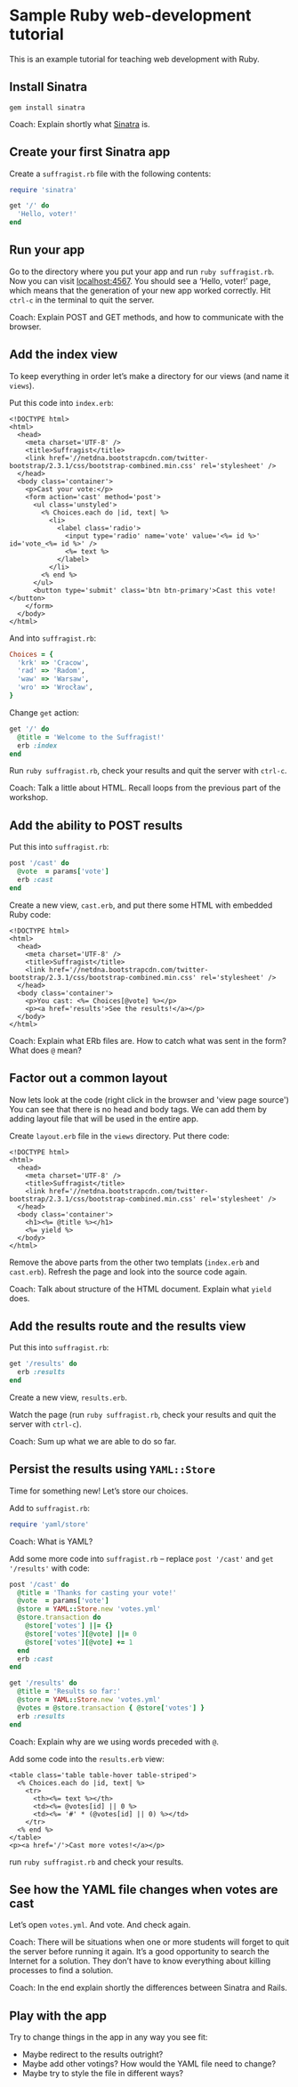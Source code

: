 # Sample Ruby web-development tutorial

This is an example tutorial for teaching web development with Ruby.



## Install Sinatra

`gem install sinatra`

Coach: Explain shortly what [Sinatra](http://www.sinatrarb.com) is.



## Create your first Sinatra app

Create a `suffragist.rb` file with the following contents:

```Ruby
require 'sinatra'

get '/' do
  'Hello, voter!'
end
```



## Run your app

Go to the directory where you put your app and run `ruby suffragist.rb`.
Now you can visit [localhost:4567](http://localhost:4567). You should
see a ‘Hello, voter!’ page, which means that the generation of your new
app worked correctly. Hit `ctrl-c` in the terminal to quit the server.

Coach: Explain POST and GET methods, and how to communicate with the browser.



## Add the index view

To keep everything in order let’s make
a directory for our views (and name it `views`).

Put this code into `index.erb`:

```ERb
<!DOCTYPE html>
<html>
  <head>
    <meta charset='UTF-8' />
    <title>Suffragist</title>
    <link href='//netdna.bootstrapcdn.com/twitter-bootstrap/2.3.1/css/bootstrap-combined.min.css' rel='stylesheet' />
  </head>
  <body class='container'>
    <p>Cast your vote:</p>
    <form action='cast' method='post'>
      <ul class='unstyled'>
        <% Choices.each do |id, text| %>
          <li>
            <label class='radio'>
              <input type='radio' name='vote' value='<%= id %>' id='vote_<%= id %>' />
              <%= text %>
            </label>
          </li>
        <% end %>
      </ul>
      <button type='submit' class='btn btn-primary'>Cast this vote!</button>
    </form>
  </body>
</html>
```
And into `suffragist.rb`:

```Ruby
Choices = {
  'krk' => 'Cracow',
  'rad' => 'Radom',
  'waw' => 'Warsaw',
  'wro' => 'Wrocław',
}
```

Change `get` action:

```Ruby
get '/' do
  @title = 'Welcome to the Suffragist!'
  erb :index
end
```

Run `ruby suffragist.rb`, check your
results and quit the server with `ctrl-c`.

Coach: Talk a little about HTML. Recall
loops from the previous part of the workshop.



## Add the ability to POST results

Put this into `suffragist.rb`:

```Ruby
post '/cast' do
  @vote  = params['vote']
  erb :cast
end
```

Create a new view, `cast.erb`, and put
there some HTML with embedded Ruby code:

```ERb
<!DOCTYPE html>
<html>
  <head>
    <meta charset='UTF-8' />
    <title>Suffragist</title>
    <link href='//netdna.bootstrapcdn.com/twitter-bootstrap/2.3.1/css/bootstrap-combined.min.css' rel='stylesheet' />
  </head>
  <body class='container'>
    <p>You cast: <%= Choices[@vote] %></p>
    <p><a href='results'>See the results!</a></p>
  </body>
</html>
```

Coach: Explain what ERb files are. How to catch
what was sent in the form? What does `@` mean?



## Factor out a common layout

Now lets look at the code (right click in the browser and 'view page
source') You can see that there is no head and body tags. We can add
them by adding layout file that will be used in the entire app.

Create `layout.erb` file in the `views` directory. Put there code:

```ERb
<!DOCTYPE html>
<html>
  <head>
    <meta charset='UTF-8' />
    <title>Suffragist</title>
    <link href='//netdna.bootstrapcdn.com/twitter-bootstrap/2.3.1/css/bootstrap-combined.min.css' rel='stylesheet' />
  </head>
  <body class='container'>
    <h1><%= @title %></h1>
    <%= yield %>
  </body>
</html>
```

Remove the above parts from the other two templats (`index.erb` and
`cast.erb`). Refresh the page and look into the source code again.

Coach: Talk about structure of the HTML document. Explain what `yield` does.



## Add the results route and the results view

Put this into `suffragist.rb`:

```Ruby
get '/results' do
  erb :results
end
```

Create a new view, `results.erb`.

Watch the page (run `ruby suffragist.rb`, check
your results and quit the server with `ctrl-c`).

Coach: Sum up what we are able to do so far.



## Persist the results using `YAML::Store`

Time for something new! Let’s store our choices.

Add to `suffragist.rb`:

```Ruby
require 'yaml/store'
```

Coach: What is YAML?

Add some more code into `suffragist.rb` – replace
`post '/cast'` and `get '/results'` with code:

```Ruby
post '/cast' do
  @title = 'Thanks for casting your vote!'
  @vote  = params['vote']
  @store = YAML::Store.new 'votes.yml'
  @store.transaction do
    @store['votes'] ||= {}
    @store['votes'][@vote] ||= 0
    @store['votes'][@vote] += 1
  end
  erb :cast
end

get '/results' do
  @title = 'Results so far:'
  @store = YAML::Store.new 'votes.yml'
  @votes = @store.transaction { @store['votes'] }
  erb :results
end
```

Coach: Explain why are we using words preceded with `@`.

Add some code into the `results.erb` view:

```ERb
<table class='table table-hover table-striped'>
  <% Choices.each do |id, text| %>
    <tr>
      <th><%= text %></th>
      <td><%= @votes[id] || 0 %>
      <td><%= '#' * (@votes[id] || 0) %></td>
    </tr>
  <% end %>
</table>
<p><a href='/'>Cast more votes!</a></p>
```

run `ruby suffragist.rb` and check your results.



## See how the YAML file changes when votes are cast

Let’s open `votes.yml`. And vote. And check again.

Coach: There will be situations when one or more students will
forget to quit the server before running it again. It’s a good
opportunity to search the Internet for a solution. They don’t
have to know everything about killing processes to find a solution.

Coach: In the end explain shortly the differences between Sinatra and Rails.



## Play with the app

Try to change things in the app in any way you see fit:

* Maybe redirect to the results outright?
* Maybe add other votings? How would the YAML file need to change?
* Maybe try to style the file in different ways?
